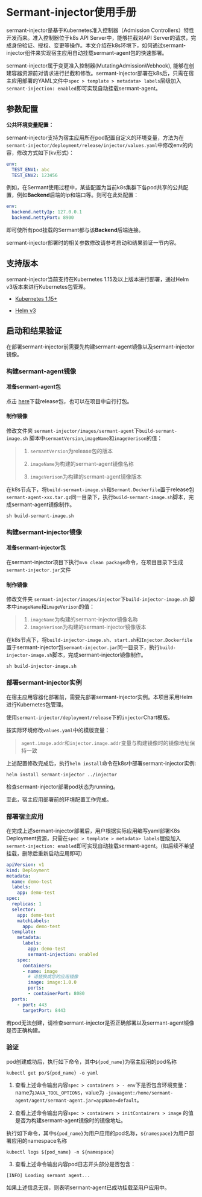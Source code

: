 # Sermant-injector使用手册

sermant-injector是基于Kubernetes准入控制器（Admission Controllers）特性开发而来。准入控制器位于k8s API Server中，能够拦截对API Server的请求，完成身份验证、授权、变更等操作。本文介绍在k8s环境下，如何通过sermant-injector组件来实现宿主应用自动挂载sermant-agent包的快速部署。

sermant-injector属于变更准入控制器(MutatingAdmissionWebhook), 能够在创建容器资源前对请求进行拦截和修改。sermant-injector部署在k8s后，只需在宿主应用部署的YAML文件中`spec > template > metadata> labels`层级加入`sermant-injection: enabled`即可实现自动挂载sermant-agent。

## 参数配置

**公共环境变量配置：**

sermant-injector支持为宿主应用所在pod配置自定义的环境变量，方法为在`sermant-injector/deployment/release/injector/values.yaml`中修改env的内容，修改方式如下(kv形式)：

```yaml
env:
  TEST_ENV1: abc
  TEST_ENV2: 123456
```

例如，在Sermant使用过程中，某些配置为当前k8s集群下各pod共享的公共配置，例如**Backend**后端的ip和端口等。则可在此处配置：

```yaml
env:
  backend.nettyIp: 127.0.0.1
  backend.nettyPort: 8900
```

即可使所有pod挂载的Sermant都与该**Backend**后端连接。

sermant-injector部署时的相关参数修改请参考启动和结果验证一节内容。

## 支持版本

sermant-injector当前支持在Kubernetes 1.15及以上版本进行部署，通过Helm v3版本来进行Kubernetes包管理。

- [Kubernetes 1.15+](https://kubernetes.io/)

- [Helm v3](https://helm.sh/)

## 启动和结果验证

在部署sermant-injector前需要先构建sermant-agent镜像以及sermant-injector镜像。

### 构建sermant-agent镜像

#### 准备sermant-agent包

点击 [here](https://github.com/huaweicloud/Sermant/releases)下载release包，也可以在项目中自行打包。

#### 制作镜像

修改文件夹 `sermant-injector/images/sermant-agent`下`build-sermant-image.sh` 脚本中`sermantVersion`,`imageName`和`imageVerison`的值：

> 1. `sermantVersion`为release包的版本
>
> 2. `imageName`为构建的sermant-agent镜像名称
>
> 3. `imageVerison`为构建的sermant-agent镜像版本

在k8s节点下，将`build-sermant-image.sh`和`Sermant.Dockerfile`置于release包`sermant-agent-xxx.tar.gz`同一目录下，执行`build-sermant-image.sh`脚本，完成sermant-agent镜像制作。

```shell
sh build-sermant-image.sh
```

### 构建sermant-injector镜像

#### 准备sermant-injector包

在sermant-injector项目下执行`mvn clean package`命令，在项目目录下生成`sermant-injector.jar`文件

#### 制作镜像

修改文件夹 `sermant-injector/images/injector`下`build-injector-image.sh` 脚本中`imageName`和`imageVerison`的值：

> 1. `imageName`为构建的sermant-injector镜像名称
> 2. `imageVerison`为构建的sermant-injector镜像版本

在k8s节点下，将`build-injector-image.sh`、`start.sh`和`Injector.Dockerfile`置于sermant-injector包`sermant-injector.jar`同一目录下，执行`build-injector-image.sh`脚本，完成sermant-injector镜像制作。

```shell
sh build-injector-image.sh
```

### 部署sermant-injector实例

在宿主应用容器化部署前，需要先部署sermant-injector实例。本项目采用Helm进行Kubernetes包管理。

使用`sermant-injector/deployment/release`下的`injector`Chart模版。

按实际环境修改`values.yaml`中的模版变量：

> `agent.image.addr`和`injector.image.addr`变量与构建镜像时的镜像地址保持一致

上述配置修改完成后，执行`helm install`命令在k8s中部署sermant-injector实例:

```shell
helm install sermant-injector ../injector
```

检查sermant-injector部署pod状态为running。

至此，宿主应用部署前的环境配置工作完成。

### 部署宿主应用

在完成上述sermant-injector部署后，用户根据实际应用编写yaml部署K8s Deployment资源，只需在`spec > template > metadata> labels`层级加入`sermant-injection: enabled`即可实现自动挂载sermant-agent。(如后续不希望挂载，删除后重新启动应用即可)

```yaml
apiVersion: v1
kind: Deployment
metadata:
  name: demo-test
  labels:
    app: demo-test
spec:
  replicas: 1
  selector:
    app: demo-test
    matchLabels:
      app: demo-test
  template:
    metadata:
      labels:
        app: demo-test
        sermant-injection: enabled
    spec:
      containers:
      - name: image
        # 请替换成您的应用镜像
        image: image:1.0.0
        ports: 
        - containerPort: 8080
  ports:
    - port: 443
      targetPort: 8443
```

若pod无法创建，请检查sermant-injector是否正确部署以及sermant-agent镜像是否正确构建。

### 验证

pod创建成功后，执行如下命令，其中`${pod_name}`为宿主应用的pod名称

```shell
kubectl get po/${pod_name} -o yaml
```

1. 查看上述命令输出内容`spec > containers > - env`下是否包含环境变量：name为`JAVA_TOOL_OPTIONS`，value为 `-javaagent:/home/sermant-agent/agent/sermant-agent.jar=appName=default`。

2. 查看上述命令输出内容`spec > containers > initContainers > image` 的值是否为构建sermant-agent镜像时的镜像地址。

执行如下命令，其中`${pod_name}`为用户应用的pod名称，`${namespace}`为用户部署应用的namespace名称

```shell
kubectl logs ${pod_name} -n ${namespace}
```

3. 查看上述命令输出内容pod日志开头部分是否包含：

```
[INFO] Loading sermant agent...
```

如果上述信息无误，则表明sermant-agent已成功挂载至用户应用中。